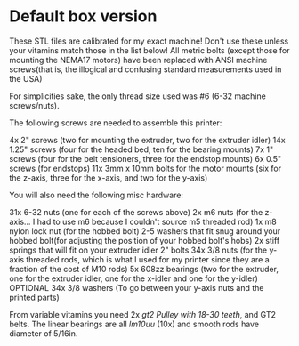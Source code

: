 # Default box version
These STL files are calibrated for my exact machine! Don't use these unless your vitamins match those in the list below!
All metric bolts (except those for mounting the NEMA17 motors) have been replaced with ANSI machine screws(that is, the illogical and confusing standard measurements used in the USA)

For simplicities sake, the only thread size used was #6 (6-32 machine screws/nuts). 

The following screws are needed to assemble this printer:

4x 2" screws (two for mounting the extruder, two for the extruder idler)
14x 1.25" screws (four for the headed bed, ten for the bearing mounts)
7x 1" screws (four for the belt tensioners, three for the endstop mounts)
6x 0.5" screws (for endstops)
11x 3mm x 10mm bolts for the motor mounts (six for the z-axis, three for the x-axis, and two for the y-axis)

You will also need the following misc hardware:

31x 6-32 nuts (one for each of the screws above)
2x m6 nuts (for the z-axis... I had to use m6 because I couldn't source m5 threaded rod)
1x m8 nylon lock nut (for the hobbed bolt)
2-5 washers that fit snug around your hobbed bolt(for adjusting the position of your hobbed bolt's hobs)
2x stiff springs that will fit on your extruder idler 2" bolts
34x 3/8 nuts (for the y-axis threaded rods, which is what I used for my printer since they are a fraction of the cost of M10 rods)
5x 608zz bearings (two for the extruder, one for the extruder idler, one for the x-idler and one for the y-idler)
OPTIONAL 34x 3/8 washers (To go between your y-axis nuts and the printed parts)



From variable vitamins you need 2x *gt2 Pulley with 18-30 teeth*, and GT2 belts. The linear bearings are all *lm10uu* (10x) and smooth rods have diameter of 5/16in.
